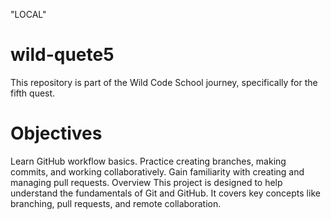 "LOCAL"
# wild-quete5
This repository is part of the Wild Code School journey, specifically for the fifth quest.

# Objectives
Learn GitHub workflow basics.
Practice creating branches, making commits, and working collaboratively.
Gain familiarity with creating and managing pull requests.
Overview
This project is designed to help understand the fundamentals of Git and GitHub. It covers key concepts like branching, pull requests, and remote collaboration.

